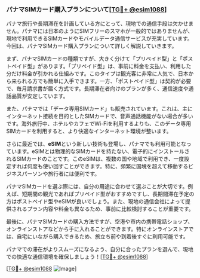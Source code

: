 ### パナマSIMカード購入プランについて[[TG💪+ @esim1088](https://t.me/s/esim1088)]

パナマ旅行や長期滞在を計画している方にとって、現地での通信手段は欠かせません。パナマには日本のようにSIMフリーのスマホが一般的ではありませんが、現地で利用できるSIMカードやモバイルデータ通信サービスが充実しています。今回は、パナマSIMカード購入プランについて詳しく解説していきます。

まず、パナマSIMカードの種類ですが、大きく分けて「プリペイド型」と「ポストペイド型」があります。「プリペイド型」は、事前に料金を支払い、利用した分だけ料金が引かれる仕組みです。このタイプは観光客に非常に人気で、日本から来られる方でも簡単に入手できます。一方、「ポストペイド型」は契約が必要で、毎月請求書が届く方式です。長期滞在者向けのプランが多く、通信速度や通話品質が安定しています。

また、パナマでは「データ専用SIMカード」も販売されています。これは、主にインターネット接続を目的としたSIMカードで、音声通話機能がない場合が多いです。海外旅行中、ホテルやカフェでWi-Fiを利用するよりも、このデータ専用SIMカードを利用すると、より快適なインターネット環境が整います。

さらに最近では、**eSIM**という新しい技術も登場し、パナマでも利用可能となっています。eSIMとは物理的なSIMカードを持たない、電子的にインストールされるSIMカードのことです。このeSIMは、複数の国や地域で利用でき、一度設定すれば何度も使い回すことができます。特に、頻繁に国境を超えて移動するビジネスパーソンや旅行者には便利です。

パナマSIMカードを選ぶ際には、自分の用途に合わせて選ぶことが大切です。例えば、短期間の観光であればプリペイド型がおすすめですし、長期間滞在予定の方はポストペイド型やeSIMが良いでしょう。また、現地の通信会社によって提供されるプラン内容や料金も異なるため、事前に比較検討することが重要です。

最後に、パナマSIMカードの購入方法ですが、空港や市内の携帯電話ショップ、オンラインストアなどから手に入れることができます。特にオンラインストアでは、自宅にいながら購入できるため、旅立ち前や到着後すぐに利用可能です。

パナマでの滞在がよりスムーズになるよう、自分に合ったプランを選んで、現地での快適な通信環境を確保しましょう！[[TG💪+ @esim1088](https://t.me/s/esim1088)]

[[TG💪+ @esim1088](https://t.me/s/esim1088) ![Image](https://i.postimg.cc/Y0z9fWf4/image.png)]